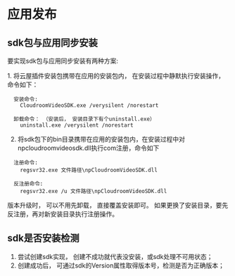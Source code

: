 # 应用发布

## sdk包与应用同步安装

<p>要实现sdk包与应用同步安装有两种方案:</p>
  1. 将云屋插件安装包携带在应用的安装包内， 在安装过程中静默执行安装操作， 命令如下：

  ```
    安装命令:
      CloudroomVideoSDK.exe /verysilent /norestart
  ```

  ```
    卸载命令： （安装后， 安装目录下有个uninstall.exe）
      uninstall.exe /verysilent /norestart
  ```

  2. 将sdk包下的bin目录携带在应用的安装包内，在安装过程中对npcloudroomvideosdk.dll执行com注册，命令如下

  ```
    注册命令:
      regsvr32.exe 文件路径\npCloudroomVideoSDK.dll
  ```

  ```
    反注册命令:
      regsvr32.exe /u 文件路径\npCloudroomVideoSDK.dll
  ```

  版本升级时， 可以不用先卸载， 直接覆盖安装即可。
  如果更换了安装目录，要先反注册，再对新安装目录执行注册操作。

## sdk是否安装检测
  1. 尝试创建sdk实现， 创建不成功就代表没安装，或sdk处理不可用状态；
  2. 创建成功后， 可通过sdk的Version属性取得版本号，检测是否为正确版本；